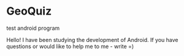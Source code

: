 # GeoQuiz
test android program

Hello! I have been studying the development of Android. If you have questions or would like to help me to me - write =)

